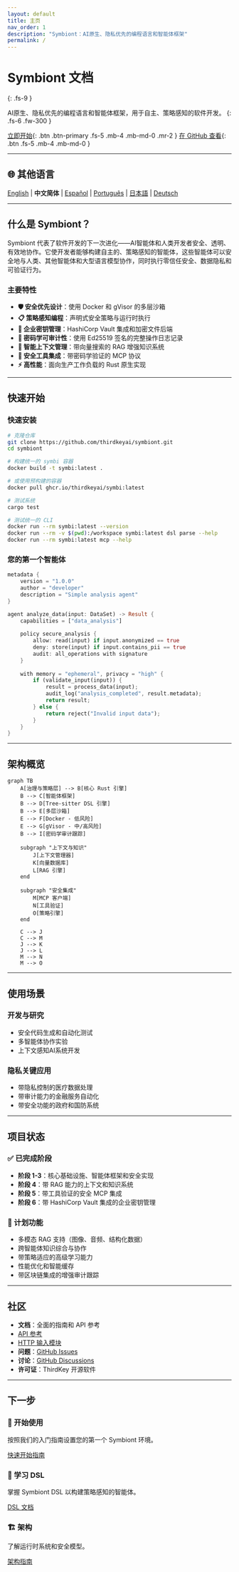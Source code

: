 ```yaml
---
layout: default
title: 主页
nav_order: 1
description: "Symbiont：AI原生、隐私优先的编程语言和智能体框架"
permalink: /
---
```


# Symbiont 文档
{: .fs-9 }

AI原生、隐私优先的编程语言和智能体框架，用于自主、策略感知的软件开发。
{: .fs-6 .fw-300 }

[立即开始](#getting-started){: .btn .btn-primary .fs-5 .mb-4 .mb-md-0 .mr-2 }
[在 GitHub 查看](https://github.com/thirdkeyai/symbiont){: .btn .fs-5 .mb-4 .mb-md-0 }

---

## 🌐 其他语言

[English](index.md) | **中文简体** | [Español](index.es.md) | [Português](index.pt.md) | [日本語](index.ja.md) | [Deutsch](index.de.md)

---

## 什么是 Symbiont？

Symbiont 代表了软件开发的下一次进化——AI智能体和人类开发者安全、透明、有效地协作。它使开发者能够构建自主的、策略感知的智能体，这些智能体可以安全地与人类、其他智能体和大型语言模型协作，同时执行零信任安全、数据隐私和可验证行为。

### 主要特性

- **🛡️ 安全优先设计**：使用 Docker 和 gVisor 的多层沙箱
- **📋 策略感知编程**：声明式安全策略与运行时执行
- **🔐 企业密钥管理**：HashiCorp Vault 集成和加密文件后端
- **🔑 密码学可审计性**：使用 Ed25519 签名的完整操作日志记录
- **🧠 智能上下文管理**：带向量搜索的 RAG 增强知识系统
- **🔗 安全工具集成**：带密码学验证的 MCP 协议
- **⚡ 高性能**：面向生产工作负载的 Rust 原生实现

---

## 快速开始

### 快速安装

```bash
# 克隆仓库
git clone https://github.com/thirdkeyai/symbiont.git
cd symbiont

# 构建统一的 symbi 容器
docker build -t symbi:latest .

# 或使用预构建的容器
docker pull ghcr.io/thirdkeyai/symbi:latest

# 测试系统
cargo test

# 测试统一的 CLI
docker run --rm symbi:latest --version
docker run --rm -v $(pwd):/workspace symbi:latest dsl parse --help
docker run --rm symbi:latest mcp --help
```

### 您的第一个智能体

```rust
metadata {
    version = "1.0.0"
    author = "developer"
    description = "Simple analysis agent"
}

agent analyze_data(input: DataSet) -> Result {
    capabilities = ["data_analysis"]
    
    policy secure_analysis {
        allow: read(input) if input.anonymized == true
        deny: store(input) if input.contains_pii == true
        audit: all_operations with signature
    }
    
    with memory = "ephemeral", privacy = "high" {
        if (validate_input(input)) {
            result = process_data(input);
            audit_log("analysis_completed", result.metadata);
            return result;
        } else {
            return reject("Invalid input data");
        }
    }
}
```

---

## 架构概览

```mermaid
graph TB
    A[治理与策略层] --> B[核心 Rust 引擎]
    B --> C[智能体框架]
    B --> D[Tree-sitter DSL 引擎]
    B --> E[多层沙箱]
    E --> F[Docker - 低风险]
    E --> G[gVisor - 中/高风险]
    B --> I[密码学审计跟踪]
    
    subgraph "上下文与知识"
        J[上下文管理器]
        K[向量数据库]
        L[RAG 引擎]
    end
    
    subgraph "安全集成"
        M[MCP 客户端]
        N[工具验证]
        O[策略引擎]
    end
    
    C --> J
    C --> M
    J --> K
    J --> L
    M --> N
    M --> O
```

---

## 使用场景

### 开发与研究
- 安全代码生成和自动化测试
- 多智能体协作实验
- 上下文感知AI系统开发

### 隐私关键应用
- 带隐私控制的医疗数据处理
- 带审计能力的金融服务自动化
- 带安全功能的政府和国防系统

---

## 项目状态

### ✅ 已完成阶段
- **阶段 1-3**：核心基础设施、智能体框架和安全实现
- **阶段 4**：带 RAG 能力的上下文和知识系统
- **阶段 5**：带工具验证的安全 MCP 集成
- **阶段 6**：带 HashiCorp Vault 集成的企业密钥管理

### 🔮 计划功能
- 多模态 RAG 支持（图像、音频、结构化数据）
- 跨智能体知识综合与协作
- 带策略适应的高级学习能力
- 性能优化和智能缓存
- 带区块链集成的增强审计跟踪

---

## 社区

- **文档**：全面的指南和 API 参考
- [API 参考](api-reference.md)
- [HTTP 输入模块](http-input.md)
- **问题**：[GitHub Issues](https://github.com/thirdkeyai/symbiont/issues)
- **讨论**：[GitHub Discussions](https://github.com/thirdkeyai/symbiont/discussions)
- **许可证**：ThirdKey 开源软件

---

## 下一步

<div class="grid grid-cols-1 md:grid-cols-3 gap-6 mt-8">
  <div class="card">
    <h3>🚀 开始使用</h3>
    <p>按照我们的入门指南设置您的第一个 Symbiont 环境。</p>
    <a href="/getting-started" class="btn btn-outline">快速开始指南</a>
  </div>
  
  <div class="card">
    <h3>📖 学习 DSL</h3>
    <p>掌握 Symbiont DSL 以构建策略感知的智能体。</p>
    <a href="/dsl-guide" class="btn btn-outline">DSL 文档</a>
  </div>
  
  <div class="card">
    <h3>🏗️ 架构</h3>
    <p>了解运行时系统和安全模型。</p>
    <a href="/runtime-architecture" class="btn btn-outline">架构指南</a>
  </div>
</div>